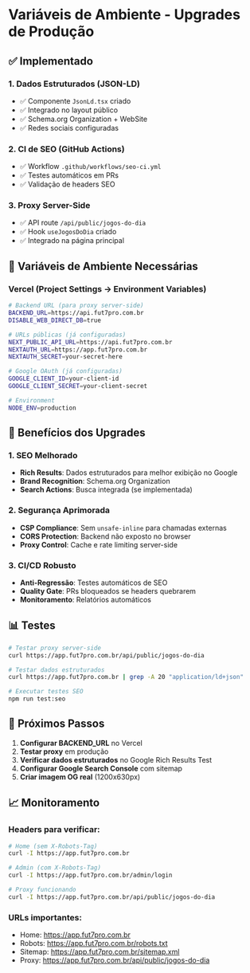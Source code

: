 # Variáveis de Ambiente - Upgrades de Produção

## ✅ Implementado

### 1. Dados Estruturados (JSON-LD)

- ✅ Componente `JsonLd.tsx` criado
- ✅ Integrado no layout público
- ✅ Schema.org Organization + WebSite
- ✅ Redes sociais configuradas

### 2. CI de SEO (GitHub Actions)

- ✅ Workflow `.github/workflows/seo-ci.yml`
- ✅ Testes automáticos em PRs
- ✅ Validação de headers SEO

### 3. Proxy Server-Side

- ✅ API route `/api/public/jogos-do-dia`
- ✅ Hook `useJogosDoDia` criado
- ✅ Integrado na página principal

## 🔧 Variáveis de Ambiente Necessárias

### Vercel (Project Settings → Environment Variables)

```bash
# Backend URL (para proxy server-side)
BACKEND_URL=https://api.fut7pro.com.br
DISABLE_WEB_DIRECT_DB=true

# URLs públicas (já configuradas)
NEXT_PUBLIC_API_URL=https://api.fut7pro.com.br
NEXTAUTH_URL=https://app.fut7pro.com.br
NEXTAUTH_SECRET=your-secret-here

# Google OAuth (já configuradas)
GOOGLE_CLIENT_ID=your-client-id
GOOGLE_CLIENT_SECRET=your-client-secret

# Environment
NODE_ENV=production
```

## 🚀 Benefícios dos Upgrades

### 1. SEO Melhorado

- **Rich Results**: Dados estruturados para melhor exibição no Google
- **Brand Recognition**: Schema.org Organization
- **Search Actions**: Busca integrada (se implementada)

### 2. Segurança Aprimorada

- **CSP Compliance**: Sem `unsafe-inline` para chamadas externas
- **CORS Protection**: Backend não exposto no browser
- **Proxy Control**: Cache e rate limiting server-side

### 3. CI/CD Robusto

- **Anti-Regressão**: Testes automáticos de SEO
- **Quality Gate**: PRs bloqueados se headers quebrarem
- **Monitoramento**: Relatórios automáticos

## 📊 Testes

```bash
# Testar proxy server-side
curl https://app.fut7pro.com.br/api/public/jogos-do-dia

# Testar dados estruturados
curl https://app.fut7pro.com.br | grep -A 20 "application/ld+json"

# Executar testes SEO
npm run test:seo
```

## 🔄 Próximos Passos

1. **Configurar BACKEND_URL** no Vercel
2. **Testar proxy** em produção
3. **Verificar dados estruturados** no Google Rich Results Test
4. **Configurar Google Search Console** com sitemap
5. **Criar imagem OG real** (1200x630px)

## 📈 Monitoramento

### Headers para verificar:

```bash
# Home (sem X-Robots-Tag)
curl -I https://app.fut7pro.com.br

# Admin (com X-Robots-Tag)
curl -I https://app.fut7pro.com.br/admin/login

# Proxy funcionando
curl -I https://app.fut7pro.com.br/api/public/jogos-do-dia
```

### URLs importantes:

- Home: https://app.fut7pro.com.br
- Robots: https://app.fut7pro.com.br/robots.txt
- Sitemap: https://app.fut7pro.com.br/sitemap.xml
- Proxy: https://app.fut7pro.com.br/api/public/jogos-do-dia
